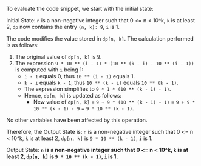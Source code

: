 To evaluate the code snippet, we start with the initial state:

Initial State: `n` is a non-negative integer such that 0 <= n < 10^k, `k` is at least 2, `dp` now contains the entry `(n, k): 9`, `i` is 1.

The code modifies the value stored in `dp[n, k]`. The calculation performed is as follows:

1. The original value of `dp[n, k]` is 9.
2. The expression `9 * 10 ** (i - 1) * (10 ** (k - i) - 10 ** (i - 1))` is computed with `i` being 1:
   - `i - 1` equals 0, thus `10 ** (i - 1)` equals 1.
   - `k - i` equals `k - 1`, thus `10 ** (k - i)` equals `10 ** (k - 1)`.
   - The expression simplifies to `9 * 1 * (10 ** (k - 1) - 1)`.
   - Hence, `dp[n, k]` is updated as follows:
     - New value of `dp[n, k]` = `9 + 9 * (10 ** (k - 1) - 1)` = `9 + 9 * 10 ** (k - 1) - 9` = `9 * 10 ** (k - 1)`.

No other variables have been affected by this operation.

Therefore, the Output State is: `n` is a non-negative integer such that 0 <= n < 10^k, `k` is at least 2, `dp[n, k]` is `9 * 10 ** (k - 1)`, `i` is 1.

Output State: **`n` is a non-negative integer such that 0 <= n < 10^k, `k` is at least 2, `dp[n, k]` is `9 * 10 ** (k - 1)`, `i` is 1.**